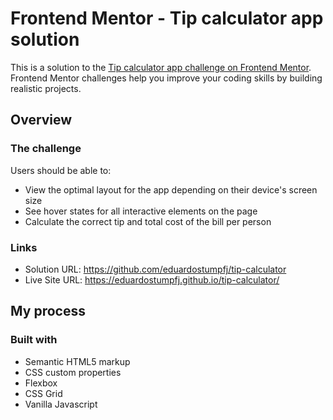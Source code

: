# Frontend Mentor - Tip calculator app solution

This is a solution to the [Tip calculator app challenge on Frontend Mentor](https://www.frontendmentor.io/challenges/tip-calculator-app-ugJNGbJUX). Frontend Mentor challenges help you improve your coding skills by building realistic projects.


## Overview

### The challenge

Users should be able to:

- View the optimal layout for the app depending on their device's screen size
- See hover states for all interactive elements on the page
- Calculate the correct tip and total cost of the bill per person

### Links

- Solution URL: https://github.com/eduardostumpfj/tip-calculator
- Live Site URL: https://eduardostumpfj.github.io/tip-calculator/

## My process

### Built with

- Semantic HTML5 markup
- CSS custom properties
- Flexbox
- CSS Grid
- Vanilla Javascript